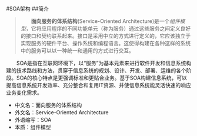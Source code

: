 #SOA架构
##简介
>&emsp;&emsp;**面向服务的体系结构**(Service-Oriented Architecture)是一个*组件模型*，它将应用程序的不同功能单元（称为服务）通过这些服务之间定义良好的接口和契约联系起来。接口是采用中立的方式进行定义的，它应该独立于实现服务的硬件平台、操作系统和编程语言。这使得构建在各种这样的系统中的服务可以以一种统一和通用的方式进行交互。

&emsp;&emsp;SOA是指在互联网环境下，以“服务”为基本元素来进行软件开发和信息系统构建的技术路线和方法，贯穿于信息系统的规划、设计、开发、部署、运维的各个阶段。SOA的核心特点是更强调标准和更贴合业务。基于SOA构建信息系统，可以提高信息系统开发效率、充分整合和复用IT资源、并使信息系统能灵活快速的响应业务变化需求。



- 中文名：面向服务的体系结构
- 外文名：Service-Oriented Architecture
- 外语缩写：SOA
- 本质：组件模型